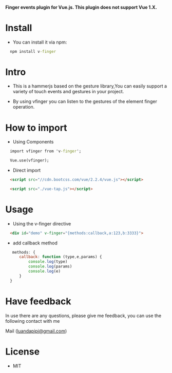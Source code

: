 #### Finger events plugin for Vue.js. This plugin does not support Vue 1.X.

# Install
  * You can install it via npm:

```cmd
  npm install v-finger
```

# Intro
  * This is a hammerjs based on the gesture library,You can easily support a variety of touch events and gestures in your project.

  * By using vfinger you can listen to the gestures of the element finger operation.
# How to import

  * Using Components

```cmd
  import vfinger from 'v-finger';

  Vue.use(vfinger);
```

  * Direct import

```html
  <script src="//cdn.bootcss.com/vue/2.2.4/vue.js"></script>

  <script src="./vue-tap.js"></script>
```

# Usage

  * Using the v-finger directive

  ```html
    <div id="demo" v-finger="{methods:callback,a:123,b:3333}">
  ```

  * add callback method
```javascript
   methods: {
      callback: function (type,e,params) {
          console.log(type)
          console.log(params)
          console.log(e)
      }
  }
```
# Have feedback
In use there are any questions, please give me feedback, you can use the following contact with me

Mail (luandapipi@gmail.com)

# License
   * MIT
